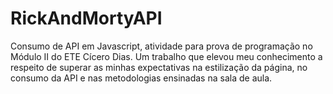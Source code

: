 # RickAndMortyAPI
Consumo de API em Javascript, atividade para prova de programação no Módulo II do ETE Cícero Dias.
Um trabalho que elevou meu conhecimento a respeito de superar as minhas expectativas na estilização da página, no consumo da API e 
nas metodologias ensinadas na sala de aula.
